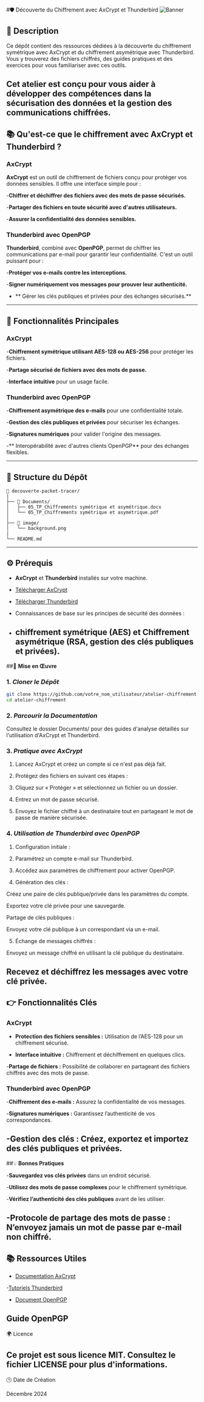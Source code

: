 #🛡️ Découverte du Chiffrement avec AxCrypt et Thunderbird
![Banner](Image/background.png)

## 📄 **Description**

Ce dépôt contient des ressources dédiées à la découverte du chiffrement symétrique avec AxCrypt et du chiffrement asymétrique avec Thunderbird. Vous y trouverez des fichiers chiffrés, des guides pratiques et des exercices pour vous familiariser avec ces outils.

Cet atelier est conçu pour vous aider à développer des compétences dans la sécurisation des données et la gestion des communications chiffrées.
---

## 📚 **Qu'est-ce que le chiffrement avec AxCrypt et Thunderbird ?**

### AxCrypt

**AxCrypt** est un outil de chiffrement de fichiers conçu pour protéger vos données sensibles. Il offre une interface simple pour :

-**Chiffrer et déchiffrer des fichiers avec des mots de passe sécurisés.**

-**Partager des fichiers en toute sécurité avec d'autres utilisateurs.**

-**Assurer la confidentialité des données sensibles.**

### Thunderbird avec OpenPGP

**Thunderbird**, combiné avec **OpenPGP**, permet de chiffrer les communications par e-mail pour garantir leur confidentialité. C'est un outil puissant pour :

-**Protéger vos e-mails contre les interceptions.**

-**Signer numériquement vos messages pour prouver leur authenticité.**

- ** Gérer les clés publiques et privées pour des échanges sécurisés.**

---

## 🔗 **Fonctionnalités Principales**

### AxCrypt

-**Chiffrement symétrique utilisant AES-128 ou AES-256** pour protéger les fichiers.

-**Partage sécurisé de fichiers avec des mots de passe.**

-**Interface intuitive** pour un usage facile.

### Thunderbird avec OpenPGP

-**Chiffrement asymétrique des e-mails** pour une confidentialité totale.

-**Gestion des clés publiques et privées** pour sécuriser les échanges.

-**Signatures numériques** pour valider l'origine des messages.

-** Interopérabilité avec d'autres clients OpenPGP** pour des échanges flexibles.

---

## 📂 **Structure du Dépôt** 
```
📂 decouverte-packet-tracer/
|
├── 📂 Documents/
│   ├── 05_TP_Chiffrements symétrique et asymétrique.docx
│   └── 05_TP_Chiffrements symétrique et asymétrique.pdf
│
├── 📂 image/
│   └── background.png
|
└── README.md
```
---

## ⚙️ **Prérequis**

- **AxCrypt** et **Thunderbird** installés sur votre machine.

- [Télécharger AxCrypt](https://axcrypt.net/)

- [Télécharger Thunderbird](https://www.thunderbird.net/fr/)

- Connaissances de base sur les principes de sécurité des données :

- **chiffrement symétrique** (AES) et **Chiffrement asymétrique** (RSA, gestion des clés publiques et privées).
  ---

##🚀 **Mise en Œuvre**

### 1. ***Cloner le Dépôt***
```bash
git clone https://github.com/votre_nom_utilisateur/atelier-chiffrement.git
cd atelier-chiffrement
```
### 2. ***Parcourir la Documentation***

Consultez le dossier Documents/ pour des guides d'analyse détaillés sur l'utilisation d'AxCrypt et Thunderbird.

### 3. ***Pratique avec AxCrypt***

1. Lancez AxCrypt et créez un compte si ce n'est pas déjà fait.

2. Protégez des fichiers en suivant ces étapes :

3. Cliquez sur « Protéger » et sélectionnez un fichier ou un dossier.

4. Entrez un mot de passe sécurisé.

5. Envoyez le fichier chiffré à un destinataire tout en partageant le mot de passe de manière sécurisée.

### 4. ***Utilisation de Thunderbird avec OpenPGP***

1. Configuration initiale :

2. Paramétrez un compte e-mail sur Thunderbird.

3. Accédez aux paramètres de chiffrement pour activer OpenPGP.

4. Génération des clés :

Créez une paire de clés publique/privée dans les paramètres du compte.

Exportez votre clé privée pour une sauvegarde.

Partage de clés publiques :

Envoyez votre clé publique à un correspondant via un e-mail.

5. Échange de messages chiffrés :

Envoyez un message chiffré en utilisant la clé publique du destinataire.

Recevez et déchiffrez les messages avec votre clé privée.
---

## 👉 **Fonctionnalités Clés**

### AxCrypt

- **Protection des fichiers sensibles :** Utilisation de l’AES-128 pour un chiffrement sécurisé.

- **Interface intuitive :** Chiffrement et déchiffrement en quelques clics.

-**Partage de fichiers :** Possibilité de collaborer en partageant des fichiers chiffrés avec des mots de passe.

### Thunderbird avec OpenPGP

-**Chiffrement des e-mails :** Assurez la confidentialité de vos messages.

-**Signatures numériques :** Garantissez l’authenticité de vos correspondances.

-**Gestion des clés :** Créez, exportez et importez des clés publiques et privées.
---

##💡 **Bonnes Pratiques**

-**Sauvegardez vos clés privées** dans un endroit sécurisé.

-**Utilisez des mots de passe complexes** pour le chiffrement symétrique.

-**Vérifiez l’authenticité des clés publiques** avant de les utiliser.

-**Protocole de partage des mots de passe :** N’envoyez jamais un mot de passe par e-mail non chiffré.
---

## 📚 **Ressources Utiles**

- [Documentation AxCrypt](https://axcrypt.net/information/guides/get-started/)

-[Tutoriels Thunderbird](https://support.mozilla.org/fr/products/thunderbird)
- [Document OpenPGP](https://www.openpgp.org/)

Guide OpenPGP
---

🌍 Licence

Ce projet est sous licence MIT. Consultez le fichier LICENSE pour plus d'informations.
---

🕒 Date de Création

Décembre 2024

